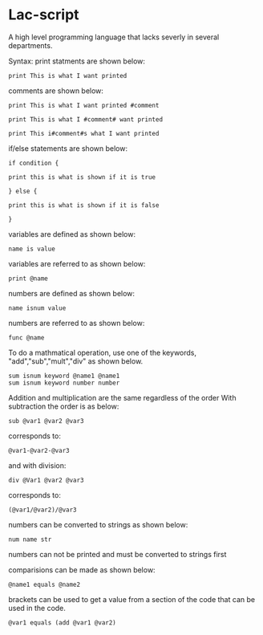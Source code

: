 # Lac-script
A high level programming language that lacks severly in several departments.

Syntax:
  print statments are shown below:
  
    print This is what I want printed

  comments are shown below:
  
    print This is what I want printed #comment
    
    print This is what I #comment# want printed
    
    print This i#comment#s what I want printed

  if/else statements are shown below:
  
    if condition {
    
    print this is what is shown if it is true
    
    } else {
    
    print this is what is shown if it is false
    
    }

  variables are defined as shown below:
  
    name is value
  variables are referred to as shown below:
  
    print @name
    
  numbers are defined as shown below:
  
    name isnum value
   
   numbers are referred to as shown below:
   
    func @name
  
   To do a mathmatical operation, use one of the keywords, "add","sub","mult","div" as shown below.
   
    sum isnum keyword @name1 @name1
    sum isnum keyword number number
    
   Addition and multiplication are the same regardless of the order
   With subtraction the order is as below:
   
    sub @var1 @var2 @var3
    
   corresponds to:
   
    @var1-@var2-@var3
    
   and with division:
   
    div @Var1 @var2 @var3
   
   corresponds to:
   
    (@var1/@var2)/@var3
   
   numbers can be converted to strings as shown below:
   
    num name str
   
   numbers can not be printed and must be converted to strings first
   
   comparisions can be made as shown below:
   
    @name1 equals @name2
   
   brackets can be used to get a value from a section of the code that can be used in the code.
   
    @var1 equals (add @var1 @var2)
    
   
